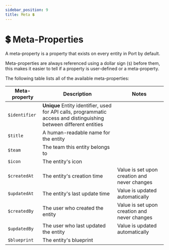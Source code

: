 ```yaml
---
sidebar_position: 9
title: Meta 💲
---
```


# 💲 Meta-Properties

A meta-property is a property that exists on every entity in Port by default.

Meta-properties are always referenced using a dollar sign (`$`) before them, this makes it easier to tell if a property is user-defined or a meta-property.

The following table lists all of the available meta-properties: 

| Meta-property | Description | Notes |
| ------------- | ----------- | ----- |
| `$identifier` | **Unique** Entity identifier, used for API calls, programmatic access and distinguishing between different entities | 
| `$title` | A human-readable name for the entity | |
| `$team`       | The team this entity belongs to| |
| `$icon`       | The entity's icon | |
| `$createdAt`  | The entity's creation time | Value is set upon creation and never changes |
| `$updatedAt`  | The entity's last update time | Value is updated automatically |
| `$createdBy`  | The user who created the entity |  Value is set upon creation and never changes |
| `$updatedBy`  | The user who last updated the entity |   Value is updated automatically |
| `$blueprint`  | The entity's blueprint | |

